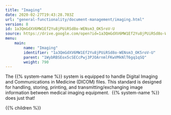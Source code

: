 ```yaml
---
title: "Imaging"
date: 2020-02-27T19:43:28.703Z
url: "general-functionality/document-management/imaging.html"
version: 8
id: 1a3QmGdXV6MW1Ef2Yu8jPUiRSd8o-WENsm3_OK5roV-U
source: https://drive.google.com/open?id=1a3QmGdXV6MW1Ef2Yu8jPUiRSd8o-WENsm3_OK5roV-U
menu:
    main:
        name: "Imaging"
        identifier: "1a3QmGdXV6MW1Ef2Yu8jPUiRSd8o-WENsm3_OK5roV-U"
        parent: "1WybRBSEox5cSECcPwj3PJOArnmlFKwVMkNlT6gq1qSQ"
        weight: 790
---
```









The {{% system-name %}} system is equipped to handle Digital Imaging and Communications in Medicine (DICOM) files. This standard is designed for handling, storing, printing, and transmitting/exchanging image information between medical imaging equipment.  {{% system-name %}} does just that!









{{% children %}}

